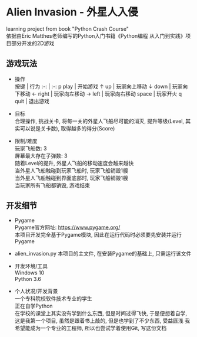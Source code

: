 # Alien Invasion - 外星人入侵
learning project from book "Python Crash Course"  
依据由Eric Matthes老师编写的Python入门书籍《Python编程 从入门到实践》项目部分开发的2D游戏

## 游戏玩法
- 操作  
    按键    | 行为
    :-:     | :-:
    p play  | 开始游戏
    ↑ up    | 玩家向上移动
    ↓ down  | 玩家向下移动
    ← right | 玩家向左移动
    → left  | 玩家向右移动
    space   | 玩家开火
    q quit  | 退出游戏

- 目标  
    合理操作, 挑战关卡, 将每一关的外星人飞船尽可能的消灭, 提升等级(Level, 其实可以说是关卡数), 取得越多的得分(Score)

- 限制/难度  
    玩家飞船数: 3  
    屏幕最大存在子弹数: 3  
    随着Level的提升, 外星人飞船的移动速度会越来越快  
    当外星人飞船触碰到玩家飞船时, 玩家飞船销毁1艘  
    当外星人飞船触碰到界面底部时, 玩家飞船销毁1艘  
    当玩家所有飞船都销毁, 游戏结束

## 开发细节
- Pygame  
    Pygame官方网址: https://www.pygame.org/  
    本项目开发完全基于Pygame模块, 因此在运行代码时必须要先安装并运行Pygame

- alien_invasion.py
    本项目的主文件, 在安装Pygame的基础上, 只需运行该文件  

- 开发环境/工具  
    Windows 10  
    Python 3.6

- 个人状况/开发背景  
    一个专科院校软件技术专业的学生  
    正在自学Python  
    在学校的课堂上其实没有学到什么东西, 但是时间过得飞快, 于是便想着自学, 这是我第一个项目, 虽然是跟着书上敲的, 但是也学到了不少东西, 受益匪浅
    我希望能成为一个专业的工程师, 所以也尝试学着使用Git, 写这份文档